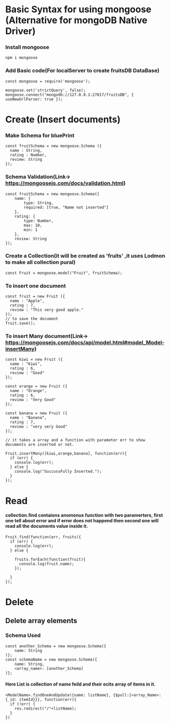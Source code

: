 # Basic Syntax for using mongoose (Alternative for mongoDB Native Driver)
### Install mongoose
    npm i mongoose

### Add Basic code(For localServer to create fruitsDB DataBase)
    const mongoose = require('mongoose');

    mongoose.set('strictQuery', false);
    mongoose.connect("mongodb://127.0.0.1:27017/fruitsDB", { useNewUrlParser: true });
    
# Create (Insert documents)
### Make Schema for bluePrint
    const fruitSchema = new mongoose.Schema ({
      name : String,
      rating : Number,
      review: String
    });

### Schema Validation(Link-> https://mongoosejs.com/docs/validation.html)
    const fruitSchema = new mongoose.Schema({
        name: {
            type: String,
            required: [true, "Name not inserted"]
        },
        rating: {
            type: Number,
            max: 10,
            min: 1
        },
        review: String
    });
### Create a Collection(it will be created as 'fruits' ,it uses Lodmon to make all collection pural)
    const Fruit = mongoose.model("Fruit", fruitSchema);

### To insert one document
    const fruit = new Fruit ({
      name : "Apple",
      rating : 7,
      review : "This very good apple."
    });
    // to save the document
    fruit.save();
    
### To insert Many document(Link-> https://mongoosejs.com/docs/api/model.html#model_Model-insertMany)
    const kiwi = new Fruit ({
      name : "Kiwi",
      rating : 6,
      review : "Good"
    });

    const orange = new Fruit ({
      name : "Orange",
      rating : 6,
      review : "Very Good"
    });

    const banana = new Fruit ({
      name : "Banana",
      rating : 7,
      review : "very very Good"
    });
    
    // it takes a array and a function with parameter err to show documents are inserted or not.
    
    Fruit.insertMany([kiwi,orange,banana], function(err){
      if (err) {
        console.log(err);
      } else {
        console.log("SuccussFully Inserted.");
      }
    });
    
# Read
#### collection.find contaions anomonus function with two paramerters, first one tell about error and if error does not happend then second one will read all the documents value inside it. 
    Fruit.find(function(err, fruits){
      if (err) {
        console.log(err);
      } else {
      
        fruits.forEach(function(fruit){
          console.log(fruit.name);
        });
        
      }
    });
    
# Delete

## Delete array elements
### Schema Used
    const another_Schema = new mongoose.Schema({
        name: String
    )};
    const schemaName = new mongoose.Schema({
        name: String,
        <array_name>: [another_Schema]
    )};
#### Here List is collection of name feild and their ecits array of items in it.
    <ModelName>.findOneAndUpdate({name: listName}, {$pull:{<array_Name>:{_id: itemId}}}, function(err){
      if (!err) {
        res.redirect("/"+listName);
      }
    })
